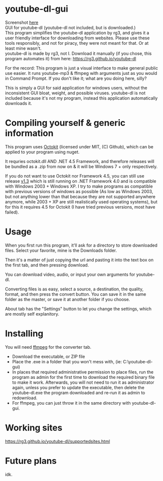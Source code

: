 # youtube-dl-gui
Screenshot [here](https://i.imgur.com/0Jiux1y.png)  
GUI for youtube-dl (youtube-dl not included, but is downloaded.)  
This program simplifies the youtube-dl application by rg3, and gives it a user friendly interface for downloading from websites. Please use these tools responsibly, and not for piracy, they were not meant for that. Or at least mine wasn't.  
youtube-dl is made by rg3, not I. Download it manually (if you chose, this program automates it) from here: https://rg3.github.io/youtube-dl

For the record: This program is just a visual interface to make general public use easier. It runs youtube-mp3 & ffmpeg with arguments just as you would in Command Prompt. If you don't like it; what are you doing here, silly?

This is simply a GUI for said application for windows users, without the inconsistent GUI bloat, weight, and possible viruses. youtube-dl is not included because it's not my program, instead this application automatically downloads it.

# Compiling yourself & generic information
This program uses [Octokit](https://octokit.github.io/) (licensed under MIT, (C) Github), which can be applied to your program using nuget.

It requries octokit.dll AND .NET 4.5 Framework, and therefore releases will be bundled as a .zip from now on & it will be Windows 7 + only respectively.

If you do not want to use Octokit nor Framework 4.5, you can still use release [v1.3](https://github.com/obscurename/youtube-dl-gui/releases/tag/v1.3) which is still running on .NET Framework 4.0 and is compatible with Windows 2003 + Windows XP. I try to make programs as compatible with previous versions of windows as possible (As low as Windows 2003, but not anything lower than that because they are not supported anywhere anymore, while 2003 + XP are still realistically used operating systems), but for this it requires 4.5 for Octokit (I have tried previous versions, most have failed).

# Usage

When you first run this program, it'll ask for a directory to store downloaded files. Select your favorite, mine is the Downloads folder.

Then it's a matter of just copying the url and pasting it into the text box on the first tab, and then pressing download.

You can download video, audio, or input your own arguments for youtube-dl.

Converting files is as easy, select a source, a destination, the quality, format, and then press the convert button. You can save it in the same folder as the master, or save it at another folder if you choose.

About tab has the "Settings" button to let you change the settings, which are mostly self explanitory.

# Installing
You will need [ffmpeg](https://ffmpeg.org/) for the converter tab.

- Download the executable, or ZIP file
- Place the .exe in a folder that you won't mess with, (ie: C:\youtube-dl-gui)
- In places that required administrative permission to place files, run the program as admin for the first time to download the required binary file to make it work. Afterwards, you will not need to run it as administrator again, unless you prefer to update the executable, then delete the youtube-dl.exe the program downloaded and re-run it as admin to redownload.
- For ffmpeg, you can just throw it in the same directory with youtube-dl-gui.

# Working sites

https://rg3.github.io/youtube-dl/supportedsites.html

# Future plans

idk.
